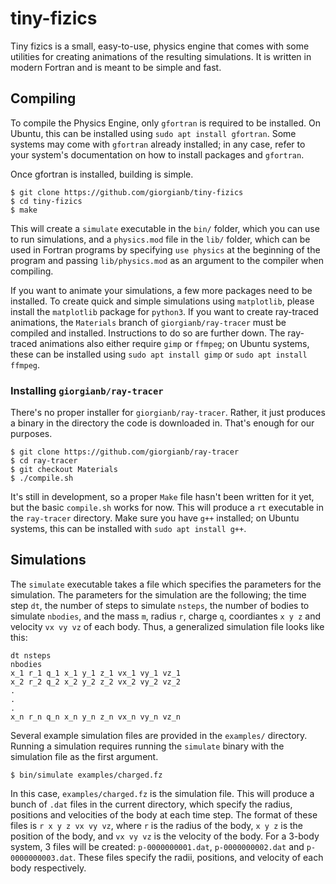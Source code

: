 # tiny-fizics
Tiny fizics is a small, easy-to-use, physics engine that comes with some utilities for creating animations of the resulting simulations. It is written in modern Fortran and is meant to be simple and fast.

## Compiling
To compile the Physics Engine, only `gfortran` is required to be installed. On Ubuntu, this can be installed using `sudo apt install gfortran`. Some systems may come with `gfortran` already installed; in any case, refer to your system's documentation on how to install packages and `gfortran`.

Once gfortran is installed, building is simple.

```
$ git clone https://github.com/giorgianb/tiny-fizics
$ cd tiny-fizics
$ make
```

This will create a `simulate` executable in the `bin/` folder, which you can use to run simulations, and a `physics.mod` file in the `lib/` folder, which can be used in Fortran programs by specifying `use physics` at the beginning of the program and passing `lib/physics.mod` as an argument to the compiler when compiling.

If you want to animate your simulations, a few more packages need to be installed. To create quick and simple simulations using `matplotlib`, please install the `matplotlib` package for `python3`. If you want to create ray-traced animations, the `Materials` branch of `giorgianb/ray-tracer` must be compiled and installed. Instructions to do so are further down. The ray-traced animations also either require `gimp` or `ffmpeg`; on Ubuntu systems, these can be installed using `sudo apt install gimp` or `sudo apt install ffmpeg`.

### Installing `giorgianb/ray-tracer`

There's no proper installer for `giorgianb/ray-tracer`. Rather, it just produces a binary in the directory the code is downloaded in. That's enough for our purposes. 

```
$ git clone https://github.com/giorgianb/ray-tracer
$ cd ray-tracer
$ git checkout Materials
$ ./compile.sh
```

It's still in development, so a proper `Make` file hasn't been written for it yet, but the basic `compile.sh` works for now. This will produce a `rt` executable in the `ray-tracer` directory. Make sure you have `g++` installed; on Ubuntu systems, this can be installed with `sudo apt install g++`.

## Simulations
The `simulate` executable takes a file which specifies the parameters for the simulation. The parameters for the simulation are the following; the time step `dt`, the number of steps to simulate `nsteps`, the number of bodies to simulate `nbodies`, and the mass `m`, radius `r`, charge `q`, coordiantes `x y z` and velocity `vx vy vz` of each body. Thus, a generalized simulation file looks like this:
```
dt nsteps
nbodies
x_1 r_1 q_1 x_1 y_1 z_1 vx_1 vy_1 vz_1
x_2 r_2 q_2 x_2 y_2 z_2 vx_2 vy_2 vz_2
.
.
.
x_n r_n q_n x_n y_n z_n vx_n vy_n vz_n
```

Several example simulation files are provided in the `examples/` directory. Running a simulation requires running the `simulate` binary with the simulation file as the first argument.
```
$ bin/simulate examples/charged.fz
```

In this case, `examples/charged.fz` is the simulation file. This will produce a bunch of `.dat` files in the current directory, which specify the radius, positions and velocities of the body at each time step. The format of these files is `r x y z vx vy vz`, where `r` is the radius of the body, `x y z` is the position of the body, and `vx vy vz` is the velocity of the body. For a 3-body system, 3 files will be created: `p-0000000001.dat`, `p-0000000002.dat` and `p-0000000003.dat`. These files specify the radii, positions, and velocity of each body respectively. 
